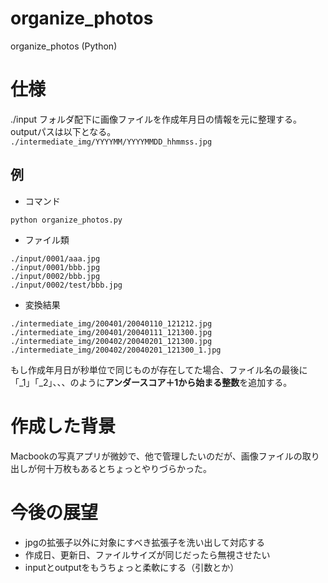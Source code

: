 # organize_photos
organize_photos (Python)

# 仕様
./input フォルダ配下に画像ファイルを作成年月日の情報を元に整理する。  
outputパスは以下となる。  
`./intermediate_img/YYYYMM/YYYYMMDD_hhmmss.jpg`

## 例
- コマンド
```
python organize_photos.py
```
- ファイル類
```
./input/0001/aaa.jpg
./input/0001/bbb.jpg
./input/0002/bbb.jpg
./input/0002/test/bbb.jpg
```
- 変換結果
```
./intermediate_img/200401/20040110_121212.jpg
./intermediate_img/200401/20040111_121300.jpg
./intermediate_img/200402/20040201_121300.jpg
./intermediate_img/200402/20040201_121300_1.jpg
```
もし作成年月日が秒単位で同じものが存在してた場合、ファイル名の最後に「_1」「_2」、、、のように**アンダースコア＋1から始まる整数**を追加する。

# 作成した背景
Macbookの写真アプリが微妙で、他で管理したいのだが、画像ファイルの取り出しが何十万枚もあるとちょっとやりづらかった。

# 今後の展望
- jpgの拡張子以外に対象にすべき拡張子を洗い出して対応する
- 作成日、更新日、ファイルサイズが同じだったら無視させたい
- inputとoutputをもうちょっと柔軟にする（引数とか）
